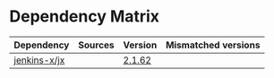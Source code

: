 # Dependency Matrix

Dependency | Sources | Version | Mismatched versions
---------- | ------- | ------- | -------------------
[jenkins-x/jx](https://github.com/jenkins-x/jx.git) |  | [2.1.62](https://github.com/jenkins-x/jx/releases/tag/v2.1.62) | 
